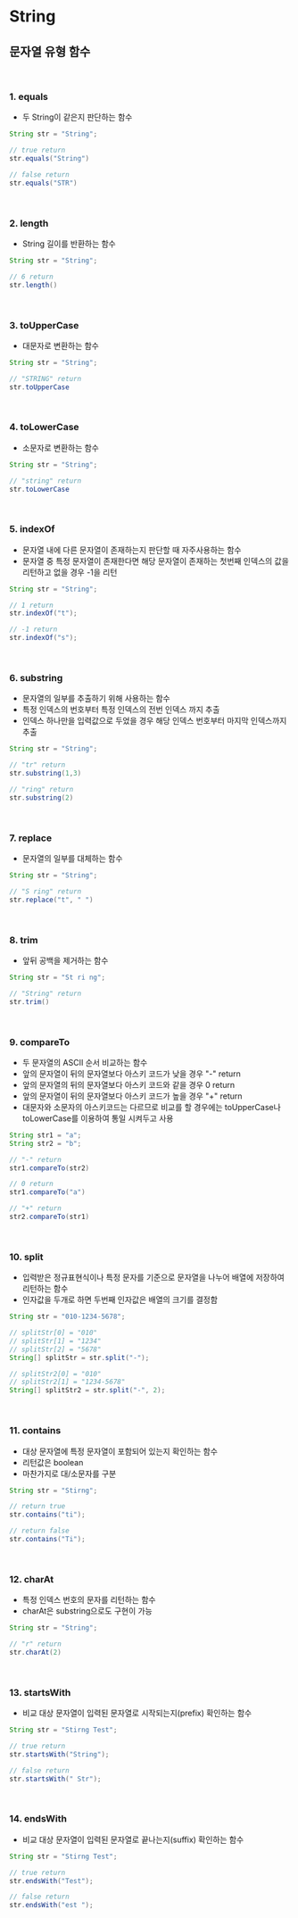 # String

## 문자열 유형 함수

<br>

### 1. equals
- 두 String이 같은지 판단하는 함수
```java
String str = "String";

// true return
str.equals("String")

// false return
str.equals("STR")
```

<br>

### 2. length
- String 길이를 반환하는 함수
```java
String str = "String";

// 6 return
str.length()
```

<br>

### 3. toUpperCase
- 대문자로 변환하는 함수
```java
String str = "String";

// "STRING" return
str.toUpperCase
```

<br>

### 4. toLowerCase
- 소문자로 변환하는 함수
```java
String str = "String";

// "string" return
str.toLowerCase
```

<br>

### 5. indexOf
- 문자열 내에 다른 문자열이 존재하는지 판단할 때 자주사용하는 함수
- 문자열 중 특정 문자열이 존재한다면 해당 문자열이 존재하는 첫번째 인덱스의 값을 리턴하고 없을 경우 -1을 리턴
```java
String str = "String";

// 1 return
str.indexOf("t");

// -1 return
str.indexOf("s");
```

<br>

### 6. substring
- 문자열의 일부를 추출하기 위해 사용하는 함수
- 특정 인덱스의 번호부터 특정 인덱스의 전번 인덱스 까지 추출
- 인덱스 하나만을 입력값으로 두었을 경우 해당 인덱스 번호부터 마지막 인덱스까지 추출

```java
String str = "String";

// "tr" return
str.substring(1,3)

// "ring" return
str.substring(2)
```

<br>

### 7. replace
- 문자열의 일부를 대체하는 함수
```java
String str = "String";

// "S ring" return
str.replace("t", " ")
```

<br>

### 8. trim
- 앞뒤 공백을 제거하는 함수
```java
String str = "St ri ng";

// "String" return
str.trim()
```

<br>

### 9. compareTo
- 두 문자열의 ASCII 순서 비교하는 함수
- 앞의 문자열이 뒤의 문자열보다 아스키 코드가 낮을 경우 "-" return
- 앞의 문자열의 뒤의 문자열보다 아스키 코드와 같을 경우 0 return
- 앞의 문자열이 뒤의 문자열보다 아스키 코드가 높을 경우 "+" return
- 대문자와 소문자의 아스키코드는 다르므로 비교를 할 경우에는 toUpperCase나 toLowerCase를 이용하여 통일 시켜두고 사용
```java
String str1 = "a";
String str2 = "b";

// "-" return
str1.compareTo(str2)

// 0 return
str1.compareTo("a")

// "+" return
str2.compareTo(str1)
```

<br>

### 10. split
- 입력받은 정규표현식이나 특정 문자를 기준으로 문자열을 나누어 배열에 저장하여 리턴하는 함수
- 인자값을 두개로 하면 두번째 인자값은 배열의 크기를 결정함 
```java
String str = "010-1234-5678";

// splitStr[0] = "010"
// splitStr[1] = "1234"
// splitStr[2] = "5678"
String[] splitStr = str.split("-");

// splitStr2[0] = "010"
// splitStr2[1] = "1234-5678"
String[] splitStr2 = str.split("-", 2);
```

<br>

### 11. contains
- 대상 문자열에 특정 문자열이 포함되어 있는지 확인하는 함수
- 리턴값은 boolean
- 마찬가지로 대/소문자를 구분
```java
String str = "Stirng";

// return true
str.contains("ti");

// return false
str.contains("Ti");
```

<br>

### 12. charAt
- 특정 인덱스 번호의 문자를 리턴하는 함수
- charAt은 substring으로도 구현이 가능
```java
String str = "String";

// "r" return
str.charAt(2)
```

<br>

### 13. startsWith
- 비교 대상 문자열이 입력된 문자열로 시작되는지(prefix) 확인하는 함수
```java
String str = "Stirng Test";

// true return
str.startsWith("String");

// false return
str.startsWith(" Str");
```

<br>

### 14. endsWith
- 비교 대상 문자열이 입력된 문자열로 끝나는지(suffix) 확인하는 함수
```java
String str = "Stirng Test";

// true return
str.endsWith("Test");

// false return
str.endsWith("est ");
```

<br>